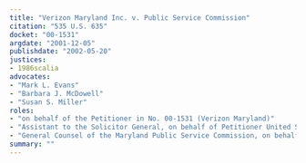 ```yaml
---
title: "Verizon Maryland Inc. v. Public Service Commission"
citation: "535 U.S. 635"
docket: "00-1531"
argdate: "2001-12-05"
publishdate: "2002-05-20"
justices:
- 1986scalia
advocates:
- "Mark L. Evans"
- "Barbara J. McDowell"
- "Susan S. Miller"
roles:
- "on behalf of the Petitioner in No. 00-1531 (Verizon Maryland)"
- "Assistant to the Solicitor General, on behalf of Petitioner United States"
- "General Counsel of the Maryland Public Service Commission, on behalf of the state Respondent"
summary: ""
---
```


